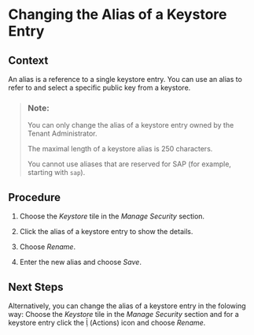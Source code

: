 <!-- loio72b0f8800a1e4176bafb65aade753f96 -->

<link rel="stylesheet" type="text/css" href="../css/sap-icons.css"/>

# Changing the Alias of a Keystore Entry



## Context

An alias is a reference to a single keystore entry. You can use an alias to refer to and select a specific public key from a keystore.

> ### Note:  
> You can only change the alias of a keystore entry owned by the Tenant Administrator.
> 
> The maximal length of a keystore alias is 250 characters.
> 
> You cannot use aliases that are reserved for SAP \(for example, starting with `sap`\).



## Procedure

1.  Choose the *Keystore* tile in the *Manage Security* section.

2.  Click the alias of a keystore entry to show the details.

3.  Choose *Rename*.

4.  Enter the new alias and choose *Save*.




<a name="loio72b0f8800a1e4176bafb65aade753f96__postreq_ctc_24q_3cb"/>

## Next Steps

Alternatively, you can change the alias of a keystore entry in the folowing way: Choose the *Keystore* tile in the *Manage Security* section and for a keystore entry click the <span class="SAP-icons"></span> \(Actions\) icon and choose *Rename*.

